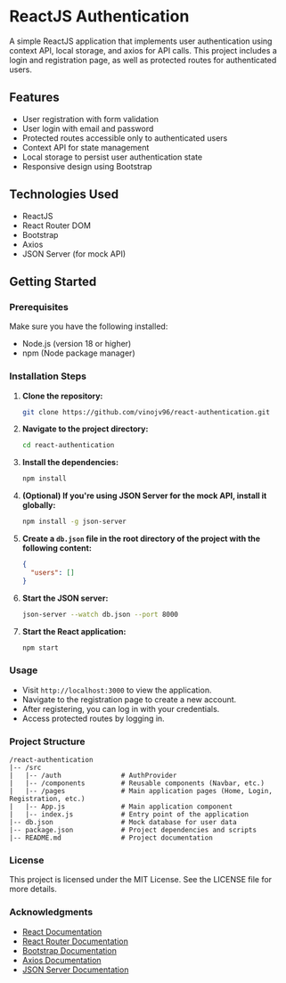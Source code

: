 # ReactJS Authentication

A simple ReactJS application that implements user authentication using context API, local storage, and axios for API calls. This project includes a login and registration page, as well as protected routes for authenticated users.

## Features

- User registration with form validation
- User login with email and password
- Protected routes accessible only to authenticated users
- Context API for state management
- Local storage to persist user authentication state
- Responsive design using Bootstrap

## Technologies Used

- ReactJS
- React Router DOM
- Bootstrap
- Axios
- JSON Server (for mock API)

## Getting Started

### Prerequisites

Make sure you have the following installed:

- Node.js (version 18 or higher)
- npm (Node package manager)

### Installation Steps

1. **Clone the repository:**

   ```bash
   git clone https://github.com/vinojv96/react-authentication.git
   ```

2. **Navigate to the project directory:**

   ```bash
   cd react-authentication
   ```

3. **Install the dependencies:**

   ```bash
   npm install
   ```

4. **(Optional) If you're using JSON Server for the mock API, install it globally:**

   ```bash
   npm install -g json-server
   ```

5. **Create a `db.json` file in the root directory of the project with the following content:**

   ```json
   {
     "users": []
   }
   ```

6. **Start the JSON server:**

   ```bash
   json-server --watch db.json --port 8000
   ```

7. **Start the React application:**

   ```bash
   npm start
   ```

### Usage

- Visit `http://localhost:3000` to view the application.
- Navigate to the registration page to create a new account.
- After registering, you can log in with your credentials.
- Access protected routes by logging in.

### Project Structure

```
/react-authentication
|-- /src
|   |-- /auth               # AuthProvider
|   |-- /components         # Reusable components (Navbar, etc.)
|   |-- /pages              # Main application pages (Home, Login, Registration, etc.)
|   |-- App.js              # Main application component
|   |-- index.js            # Entry point of the application
|-- db.json                 # Mock database for user data
|-- package.json            # Project dependencies and scripts
|-- README.md               # Project documentation
```

### License

This project is licensed under the MIT License. See the LICENSE file for more details.

### Acknowledgments

- [React Documentation](https://reactjs.org/docs/getting-started.html)
- [React Router Documentation](https://reactrouter.com/en/main)
- [Bootstrap Documentation](https://getbootstrap.com/docs/5.0/getting-started/introduction/)
- [Axios Documentation](https://axios-http.com/docs/intro)
- [JSON Server Documentation](https://github.com/typicode/json-server)

